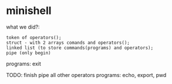 # minishell

what we did?:

    token of operators();
    struct - with 2 arrays comands and operators();
    linked list (to store commands(programs) and operators);
    pipe (only begin)
    
  programs:
    exit

TODO:
  finish pipe
  all other operators
  programs: echo, export, pwd
